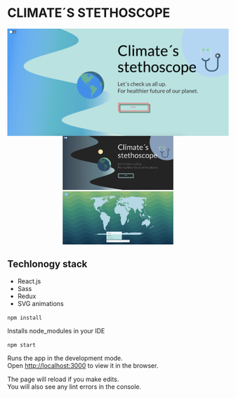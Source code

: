# CLIMATE´S STETHOSCOPE
<div align="center">
<img align="center" src=ClimateStethoscope.png>
<img margin-top="1rem" width="50%" src=ClimateStethoscope3.png> <img  margin-top="1rem" width="50%" src=ClimateStethoscope2.png>
</div>

## Techlonogy stack

- React.js
- Sass
- Redux
- SVG animations

``` npm install ```

Installs node_modules in your IDE 

```npm start```

Runs the app in the development mode.<br />
Open [http://localhost:3000](http://localhost:3000) to view it in the browser.

The page will reload if you make edits.<br />
You will also see any lint errors in the console.




